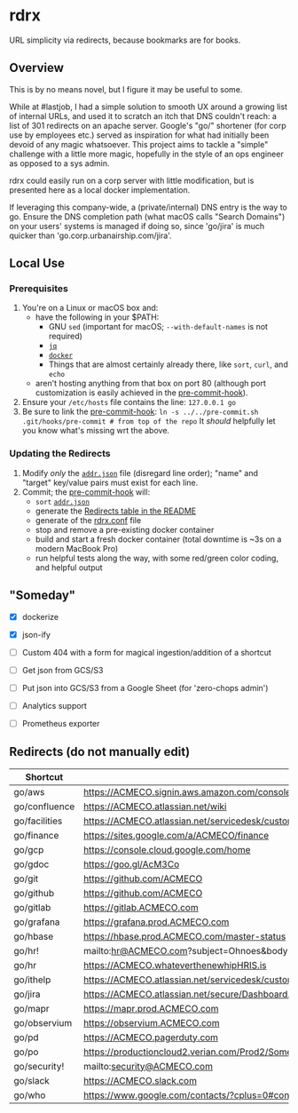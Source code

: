 # rdrx
URL simplicity via redirects, because bookmarks are for books.


## Overview
This is by no means novel, but I figure it may be useful to some.

While at #lastjob, I had a simple solution to smooth UX around a growing list of
internal URLs, and used it to scratch an itch that DNS couldn't reach: a list of
301 redirects on an apache server. Google's "go/" shortener (for corp use by
employees etc.) served as inspiration for what had initially been devoid of any
magic whatsoever. This project aims to tackle a "simple" challenge with a little
more magic, hopefully in the style of an ops engineer as opposed to a sys admin.

rdrx could easily run on a corp server with little modification, but is
presented here as a local docker implementation.

If leveraging this company-wide, a (private/internal) DNS entry is the way to
go. Ensure the DNS completion path (what macOS calls "Search Domains") on your
users' systems is managed if doing so, since 'go/jira' is much quicker than
'go.corp.urbanairship.com/jira'.


## Local Use
### Prerequisites
1. You're on a Linux or macOS box and:
   * have the following in your $PATH:
     * GNU `sed` (important for macOS; `--with-default-names` is not required)
     * [`jq`](https://stedolan.github.io/jq/download/)
     * [`docker`](https://www.docker.com/get-docker)
     * Things that are almost certainly already there, like `sort`, `curl`, and
       `echo`
   * aren't hosting anything from that box on port 80 (although port
     customization is easily achieved in the [pre-commit-hook](pre-commit-hook)).
1. Ensure your `/etc/hosts` file contains the line:
   `127.0.0.1 go`
1. Be sure to link the [pre-commit-hook](pre-commit-hook):
   `ln -s ../../pre-commit.sh .git/hooks/pre-commit # from top of the repo`
   It _should_ helpfully let you know what's missing wrt the above.


### Updating the Redirects
1. Modify *only* the [`addr.json`](addr.json) file (disregard line order);
   "name" and "target" key/value pairs must exist for each line.
1. Commit; the [pre-commit-hook](pre-commit-hook) will:
   * `sort` [`addr.json`](addr.json)
   * generate the [Redirects table in the README](README.md#redirects-do-not-manually-edit)
   * generate of the [rdrx.conf](rdrx.conf) file
   * stop and remove a pre-existing docker container
   * build and start a fresh docker container (total downtime is ~3s on a modern
     MacBook Pro)
   * run helpful tests along the way, with some red/green color coding, and
     helpful output  


## "Someday"
- [x] dockerize
- [x] json-ify
- [ ] Custom 404 with a form for magical ingestion/addition of a shortcut
- [ ] Get json from GCS/S3
- [ ] Put json into GCS/S3 from a Google Sheet (for 'zero-chops admin')
- [ ] Analytics support
- [ ] Prometheus exporter


## Redirects (do not manually edit)
Shortcut | URL
--- | ---
go/aws|https://ACMECO.signin.aws.amazon.com/console
go/confluence|https://ACMECO.atlassian.net/wiki
go/facilities|https://ACMECO.atlassian.net/servicedesk/customer/portal/1
go/finance|https://sites.google.com/a/ACMECO/finance
go/gcp|https://console.cloud.google.com/home
go/gdoc|https://goo.gl/AcM3Co
go/git|https://github.com/ACMECO
go/github|https://github.com/ACMECO
go/gitlab|https://gitlab.ACMECO.com
go/grafana|https://grafana.prod.ACMECO.com
go/hbase|https://hbase.prod.ACMECO.com/master-status
go/hr!|mailto:hr@ACMECO.com?subject=Ohnoes&body=https://goo.gl/acqZJE
go/hr|https://ACMECO.whateverthenewhipHRIS.is
go/ithelp|https://ACMECO.atlassian.net/servicedesk/customer/portal/2
go/jira|https://ACMECO.atlassian.net/secure/Dashboard.jspa
go/mapr|https://mapr.prod.ACMECO.com
go/observium|https://observium.ACMECO.com
go/pd|https://ACMECO.pagerduty.com
go/po|https://productioncloud2.verian.com/Prod2/SomeRidiculouslyLongThingBecauseFinanceSoftware,Apparently
go/security!|mailto:security@ACMECO.com
go/slack|https://ACMECO.slack.com
go/who|https://www.google.com/contacts/?cplus=0#contacts/group/27/Directory
